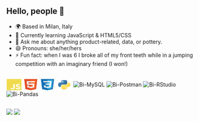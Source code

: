 ## Hello, people 👋

- 🌍 Based in Milan, Italy
- 🌱 Currently learning JavaScript & HTML5/CSS
- 💬 Ask me about anything product-related, data, or pottery.
- 😄 Pronouns: she/her/hers
- ⚡ Fun fact: when I was 6 I broke all of my front teeth while in a jumping competition with an imaginary friend (I won!)

<div style="display: inline_block"><br>
  <img align="center" alt="Bi-JS" height="30" width="40" src="https://raw.githubusercontent.com/devicons/devicon/master/icons/javascript/javascript-plain.svg">
  <img align="center" alt="Bi-HTML" height="30" width="40" src="https://raw.githubusercontent.com/devicons/devicon/master/icons/html5/html5-original.svg">
  <img align="center" alt="Bi-CSS" height="30" width="40" src="https://raw.githubusercontent.com/devicons/devicon/master/icons/css3/css3-original.svg">
  <img align="center" alt="Bi-Python" height="30" width="40" src="https://raw.githubusercontent.com/devicons/devicon/master/icons/python/python-original.svg">
  <img align="center" alt="Bi-MySQL" height="30" width="40" src="https://cdn.jsdelivr.net/gh/devicons/devicon@latest/icons/mysql/mysql-original.svg">
  <img align="center" alt="Bi-Postman" height="30" width="40" src="https://cdn.jsdelivr.net/gh/devicons/devicon@latest/icons/postman/postman-original.svg">
  <img align="center" alt="Bi-RStudio" height="30" width="40" src="https://cdn.jsdelivr.net/gh/devicons/devicon@latest/icons/rstudio/rstudio-original.svg">
  <img align="center" alt="Bi-Pandas" height="30" width="40" src="https://cdn.jsdelivr.net/gh/devicons/devicon@latest/icons/pandas/pandas-plain-wordmark.svg">
</div>
          
  
  ##
 
<div> 
  <a href = "mailto:contactbiancainocencio@gmail.com"><img src="https://img.shields.io/badge/-Gmail-%23333?style=for-the-badge&logo=gmail&logoColor=white" target="_blank"></a>
  <a href="https://www.linkedin.com/in/bianca-inocencio" target="_blank"><img src="https://img.shields.io/badge/-LinkedIn-%230077B5?style=for-the-badge&logo=linkedin&logoColor=white" target="_blank"></a> 
  
</div>
